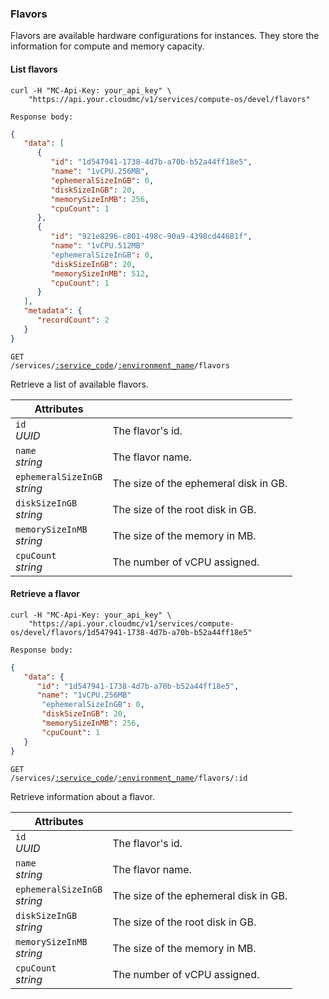 ### Flavors

Flavors are available hardware configurations for instances. They store the information for compute and memory capacity.

#### List flavors

```shell
curl -H "MC-Api-Key: your_api_key" \
    "https://api.your.cloudmc/v1/services/compute-os/devel/flavors"

Response body:
```
```json
{
   "data": [
      {
         "id": "1d547941-1738-4d7b-a70b-b52a44ff18e5",
         "name": "1vCPU.256MB",
         "ephemeralSizeInGB": 0,
         "diskSizeInGB": 20,
         "memorySizeInMB": 256,
         "cpuCount": 1
      },
      {
         "id": "921e8296-c801-498c-90a9-4398cd44681f",
         "name": "1vCPU.512MB"
         "ephemeralSizeInGB": 0,
         "diskSizeInGB": 20,
         "memorySizeInMB": 512,
         "cpuCount": 1
      }
   ],
   "metadata": {
      "recordCount": 2
   }
}
```

<code>GET /services/<a href="#administration-service-connections">:service_code</a>/<a href="#administration-environments">:environment_name</a>/flavors</code>

Retrieve a list of available flavors.

Attributes | &nbsp;
------- | -----------
`id`<br/>*UUID* | The flavor's id.
`name`<br/>*string* | The flavor name.
`ephemeralSizeInGB`<br/>*string* | The size of the ephemeral disk in GB.
`diskSizeInGB`<br/>*string* | The size of the root disk in GB.
`memorySizeInMB`<br/>*string*| The size of the memory in MB.
`cpuCount`<br/>*string*| The number of vCPU assigned.

#### Retrieve a flavor

```shell
curl -H "MC-Api-Key: your_api_key" \
    "https://api.your.cloudmc/v1/services/compute-os/devel/flavors/1d547941-1738-4d7b-a70b-b52a44ff18e5"

Response body:
```
```json
{
   "data": {
      "id": "1d547941-1738-4d7b-a70b-b52a44ff18e5",
      "name": "1vCPU.256MB"
       "ephemeralSizeInGB": 0,
       "diskSizeInGB": 20,
       "memorySizeInMB": 256,
       "cpuCount": 1
   }
}
```

<code>GET /services/<a href="#administration-service-connections">:service_code</a>/<a href="#administration-environments">:environment_name</a>/flavors/:id</code>

Retrieve information about a flavor.

Attributes | &nbsp;
------- | -----------
`id`<br/>*UUID* | The flavor's id.
`name`<br/>*string* | The flavor name.
`ephemeralSizeInGB`<br/>*string* | The size of the ephemeral disk in GB.
`diskSizeInGB`<br/>*string* | The size of the root disk in GB.
`memorySizeInMB`<br/>*string*| The size of the memory in MB.
`cpuCount`<br/>*string*| The number of vCPU assigned.
